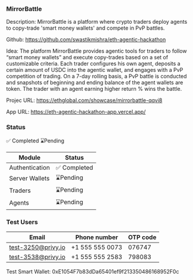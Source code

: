 ### MirrorBattle

Description: MirrorBattle is a platform where crypto traders deploy agents to copy-trade 'smart money wallets' and compete in PvP battles.

Github: https://github.com/swastikmishra/eth-agentic-hackathon

Idea: The platform MirrorBattle provides agentic tools for traders to follow “smart money wallets” and execute copy-trades based on a set of customizable criteria. Each trader configures his own agent, deposits a certain amount of USDC into the agentic wallet, and engages with a PvP competition of trading. On a 7-day rolling basis, a PvP battle is conducted and snapshots of beginning and ending balance of the agent wallets are token. The trader with an agent earning higher return % wins the battle.

Projec URL: https://ethglobal.com/showcase/mirrorbattle-qqvi8

App URL: https://eth-agentic-hackathon-app.vercel.app/

### Status

✅ Completed
⌛Pending

| Module         | Status       |
| -------------- | ------------ |
| Authentication | ✅ Completed |
| Server Wallets | ⌛Pending    |
| Traders        | ⌛Pending    |
| Agents         | ⌛Pending    |

### Test Users

| Email              | Phone number    | OTP code |
| ------------------ | --------------- | -------- |
| test-3250@privy.io | +1 555 555 0073 | 076747   |
| test-3538@privy.io | +1 555 555 2583 | 798083   |

Test Smart Wallet: 0xE1054F7b83dDa65401ef9f213350486168952F0c

